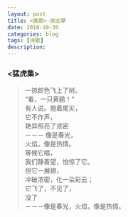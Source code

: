 ```yaml
---
layout: post
title: <黄鹂>-徐志摩
date: 2018-10-30
categories: blog
tags: [诗歌]
description: 
---
```


### <猛虎集>

> 一掠颜色飞上了树。   
> “看，一只黄鹂！”   
> 有人说。翘着尾尖，   
> 它不作声，   
> 艳异照亮了浓密   
> －－－ 像是春光，   
> 火焰，像是热情。   
> 等候它唱，   
> 我们静着望，怕惊了它。   
> 但它一展翅，   
> 冲破浓密，化一朵彩云；   
> 它飞了，不见了，   
> 没了   
> －－－像是春光，火焰，像是热情。   
